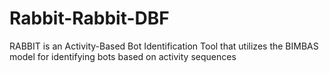 # Rabbit-Rabbit-DBF
RABBIT is an Activity-Based Bot Identification Tool that utilizes the BIMBAS model for identifying bots based on activity sequences
